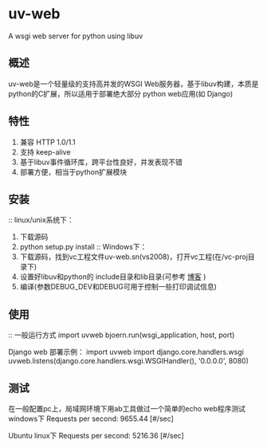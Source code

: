 uv-web
======

A  wsgi web server for python using libuv

概述
-------

uv-web是一个轻量级的支持高并发的WSGI Web服务器，基于libuv构建，本质是python的C扩展，所以适用于部署绝大部分
python web应用(如 Django)

特性
------------

  1. 兼容 HTTP 1.0/1.1
  2. 支持 keep-alive
  3. 基于libuv事件循环库，跨平台性良好，并发表现不错
  4. 部署方便，相当于python扩展模块


安装
-----------
::
  linux/unix系统下：
  1. 下载源码
  2. python setup.py install
::
  Windows下：
  1. 下载源码，找到vc工程文件uv-web.sn(vs2008)，打开vc工程(在/vc-proj目录下)
  2. 设置好libuv和python的 include目录和lib目录(可参考 [博客](http://www.cnblogs.com/johan/archive/2013/02/27/2935688.html) )
  3. 编译(参数DEBUG_DEV和DEBUG可用于控制一些打印调试信息)

使用
-----
::
一般运行方式
import uvweb
bjoern.run(wsgi_application, host, port)

Django web 部署示例：
import uvweb
import django.core.handlers.wsgi
uvweb.listens(django.core.handlers.wsgi.WSGIHandler(), '0.0.0.0', 8080)


测试
-------
在一般配置pc上，局域网环境下用ab工具做过一个简单的echo web程序测试
windows下
Requests per second:    9655.44 [#/sec] 

Ubuntu linux下
Requests per second:    5216.36 [#/sec] 

  
